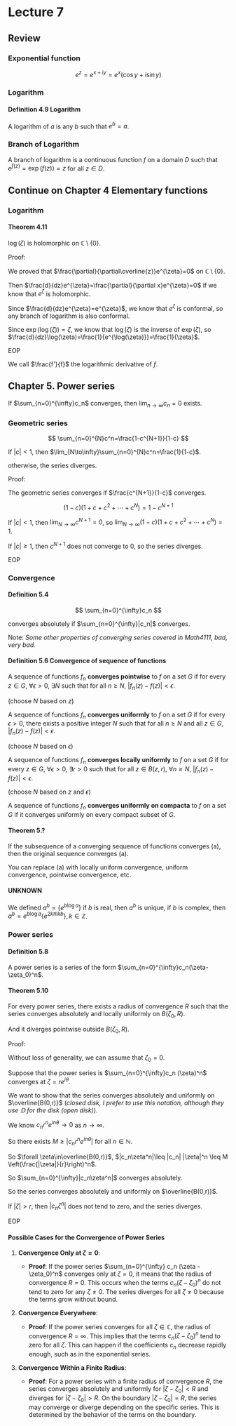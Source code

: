# Lecture 7

## Review

### Exponential function

$$
e^z=e^{x+iy}=e^x(\cos y+i\sin y)
$$

### Logarithm

#### Definition 4.9 Logarithm

A logarithm of $a$ is any $b$ such that $e^b=a$.

### Branch of Logarithm

A branch of logarithm is a continuous function $f$ on a domain $D$ such that $e^{f(z)}=\exp(f(z))=z$ for all $z\in D$.

## Continue on Chapter 4 Elementary functions

### Logarithm

#### Theorem 4.11

$\log(\zeta)$ is holomorphic on $\mathbb{C}\setminus\{0\}$.

Proof:

We proved that $\frac{\partial}{\partial\overline{z}}e^{\zeta}=0$ on $\mathbb{C}\setminus\{0\}$.

Then $\frac{d}{dz}e^{\zeta}=\frac{\partial}{\partial x}e^{\zeta}=0$ if we know that $e^{\zeta}$ is holomorphic.

Since $\frac{d}{dz}e^{\zeta}=e^{\zeta}$, we know that $e^{\zeta}$ is conformal, so any branch of logarithm is also conformal.

Since $\exp(\log(\zeta))=\zeta$, we know that $\log(\zeta)$ is the inverse of $\exp(\zeta)$, so $\frac{d}{dz}\log(\zeta)=\frac{1}{e^{\log(\zeta)}}=\frac{1}{\zeta}$.

EOP

We call $\frac{f'}{f}$ the logarithmic derivative of $f$.

## Chapter 5. Power series

If $\sum_{n=0}^{\infty}c_n$ converges, then $\lim_{n\to\infty}c_n=0$ exists.

### Geometric series

$$
\sum_{n=0}^{N}c^n=\frac{1-c^{N+1}}{1-c}
$$

If $|c|<1$, then $\lim_{N\to\infty}\sum_{n=0}^{N}c^n=\frac{1}{1-c}$.

otherwise, the series diverges.

Proof:

The geometric series converges if $\frac{c^{N+1}}{1-c}$ converges.

$$
(1-c)(1+c+c^2+\cdots+c^N)=1-c^{N+1}
$$

If $|c|<1$, then $\lim_{N\to\infty}c^{N+1}=0$, so $\lim_{N\to\infty}(1-c)(1+c+c^2+\cdots+c^N)=1$.

If $|c|\geq 1$, then $c^{N+1}$ does not converge to 0, so the series diverges.

EOP

### Convergence

#### Definition 5.4

$$
\sum_{n=0}^{\infty}c_n
$$

converges absolutely if $\sum_{n=0}^{\infty}|c_n|$ converges.

Note: _Some other properties of converging series covered in Math4111, bad, very bad._

#### Definition 5.6 Convergence of sequence of functions

A sequence of functions $f_n$ **converges pointwise** to $f$ on a set $G$ if for every $z\in G$, $\forall\epsilon>0$, $\exists N$ such that for all $n\geq N$, $|f_n(z)-f(z)|<\epsilon$.

(choose $N$ based on $z$)

A sequence of functions $f_n$ **converges uniformly** to $f$ on a set $G$ if for every $\epsilon>0$, there exists a positive integer $N$ such that for all $n\geq N$ and all $z\in G$, $|f_n(z)-f(z)|<\epsilon$.

(choose $N$ based on $\epsilon$)

A sequence of functions $f_n$ **converges locally uniformly** to $f$ on a set $G$ if for every $z\in G$, $\forall\epsilon>0$, $\exists r>0$ such that for all $z\in B(z,r)$, $\forall n\geq N$, $|f_n(z)-f(z)|<\epsilon$.

(choose $N$ based on $z$ and $\epsilon$)

A sequence of functions $f_n$ **converges uniformly on compacta** to $f$ on a set $G$ if it converges uniformly on every compact subset of $G$.

#### Theorem 5.?

If the subsequence of a converging sequence of functions converges (a), then the original sequence converges (a).

You can replace (a) with locally uniform convergence, uniform convergence, pointwise convergence, etc.

#### UNKNOWN

We defined $a^b=\{e^{b\log a}\}$ if $b$ is real, then $a^b$ is unique, if $b$ is complex, then $a^b=e^{b\log a}\{e^{2k\pi ik b}\},k\in\mathbb{Z}$.

### Power series

#### Definition 5.8

A power series is a series of the form $\sum_{n=0}^{\infty}c_n(\zeta-\zeta_0)^n$.

#### Theorem 5.10

For every power series, there exists a radius of convergence $R$ such that the series converges absolutely and locally uniformly on $B(\zeta_0,R)$.

And it diverges pointwise outside $B(\zeta_0,R)$.

Proof:

Without loss of generality, we can assume that $\zeta_0=0$.

Suppose that the power series is $\sum_{n=0}^{\infty}c_n (\zeta)^n$ converges at $\zeta=re^{i\theta}$.

We want to show that the series converges absolutely and uniformly on $\overline{B(0,r)}$ (_closed disk, I prefer to use this notation, although they use $\mathbb{D}$ for the disk (open disk)_).

We know $c_n r^ne^{in\theta}\to 0$ as $n\to\infty$.

So there exists $M\geq|c_n r^ne^{in\theta}|$ for all $n\in\mathbb{N}$.

So $\forall \zeta\in\overline{B(0,r)}$, $|c_n\zeta^n|\leq |c_n| |\zeta|^n \leq M \left(\frac{|\zeta|}{r}\right)^n$.

So $\sum_{n=0}^{\infty}|c_n\zeta^n|$ converges absolutely.

So the series converges absolutely and uniformly on $\overline{B(0,r)}$.

If $|\zeta| > r$, then $|c_n \zeta^n|$ does not tend to zero, and the series diverges.

EOP

#### Possible Cases for the Convergence of Power Series

1. **Convergence Only at $\zeta = 0$**:
   - **Proof**: If the power series $\sum_{n=0}^{\infty} c_n (\zeta - \zeta_0)^n$ converges only at $\zeta = 0$, it means that the radius of convergence $R = 0$. This occurs when the terms $c_n (\zeta - \zeta_0)^n$ do not tend to zero for any $\zeta \neq 0$. The series diverges for all $\zeta \neq 0$ because the terms grow without bound.

2. **Convergence Everywhere**:
   - **Proof**: If the power series converges for all $\zeta \in \mathbb{C}$, the radius of convergence $R = \infty$. This implies that the terms $c_n (\zeta - \zeta_0)^n$ tend to zero for all $\zeta$. This can happen if the coefficients $c_n$ decrease rapidly enough, such as in the exponential series.

3. **Convergence Within a Finite Radius**:
   - **Proof**: For a power series with a finite radius of convergence $R$, the series converges absolutely and uniformly for $|\zeta - \zeta_0| < R$ and diverges for $|\zeta - \zeta_0| > R$. On the boundary $|\zeta - \zeta_0| = R$, the series may converge or diverge depending on the specific series. This is determined by the behavior of the terms on the boundary.
